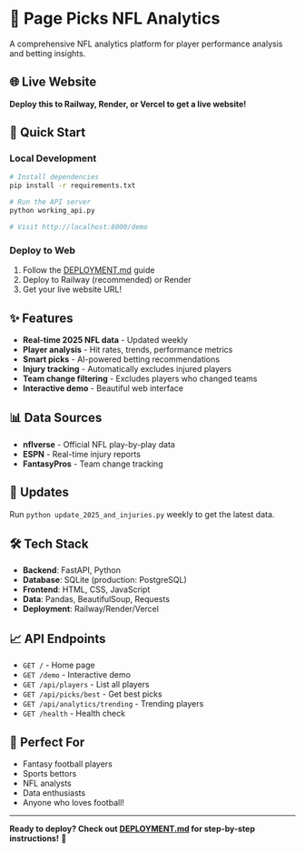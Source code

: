 # 🏈 Page Picks NFL Analytics

A comprehensive NFL analytics platform for player performance analysis and betting insights.

## 🌐 Live Website

**Deploy this to Railway, Render, or Vercel to get a live website!**

## 🚀 Quick Start

### Local Development
```bash
# Install dependencies
pip install -r requirements.txt

# Run the API server
python working_api.py

# Visit http://localhost:8000/demo
```

### Deploy to Web
1. Follow the [DEPLOYMENT.md](DEPLOYMENT.md) guide
2. Deploy to Railway (recommended) or Render
3. Get your live website URL!

## ✨ Features

- **Real-time 2025 NFL data** - Updated weekly
- **Player analysis** - Hit rates, trends, performance metrics
- **Smart picks** - AI-powered betting recommendations
- **Injury tracking** - Automatically excludes injured players
- **Team change filtering** - Excludes players who changed teams
- **Interactive demo** - Beautiful web interface

## 📊 Data Sources

- **nflverse** - Official NFL play-by-play data
- **ESPN** - Real-time injury reports
- **FantasyPros** - Team change tracking

## 🔄 Updates

Run `python update_2025_and_injuries.py` weekly to get the latest data.

## 🛠️ Tech Stack

- **Backend**: FastAPI, Python
- **Database**: SQLite (production: PostgreSQL)
- **Frontend**: HTML, CSS, JavaScript
- **Data**: Pandas, BeautifulSoup, Requests
- **Deployment**: Railway/Render/Vercel

## 📈 API Endpoints

- `GET /` - Home page
- `GET /demo` - Interactive demo
- `GET /api/players` - List all players
- `GET /api/picks/best` - Get best picks
- `GET /api/analytics/trending` - Trending players
- `GET /health` - Health check

## 🎯 Perfect For

- Fantasy football players
- Sports bettors
- NFL analysts
- Data enthusiasts
- Anyone who loves football!

---

**Ready to deploy? Check out [DEPLOYMENT.md](DEPLOYMENT.md) for step-by-step instructions!** 🚀